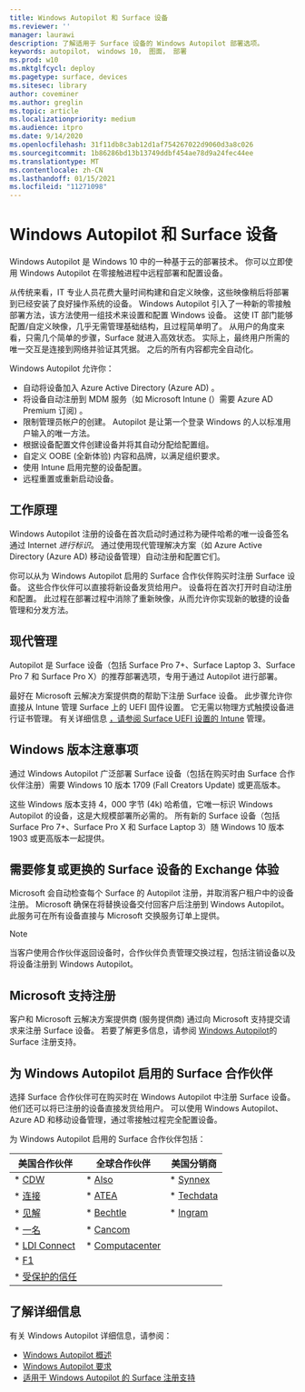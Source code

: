```yaml
---
title: Windows Autopilot 和 Surface 设备
ms.reviewer: ''
manager: laurawi
description: 了解适用于 Surface 设备的 Windows Autopilot 部署选项。
keywords: autopilot， windows 10， 图面， 部署
ms.prod: w10
ms.mktglfcycl: deploy
ms.pagetype: surface, devices
ms.sitesec: library
author: coveminer
ms.author: greglin
ms.topic: article
ms.localizationpriority: medium
ms.audience: itpro
ms.date: 9/14/2020
ms.openlocfilehash: 31f11db8c3ab12d1af754267022d9060d3a8c026
ms.sourcegitcommit: 1b86286bd13b13749ddbf454ae78d9a24fec44ee
ms.translationtype: MT
ms.contentlocale: zh-CN
ms.lasthandoff: 01/15/2021
ms.locfileid: "11271098"
---
```

# Windows Autopilot 和 Surface 设备

Windows Autopilot 是 Windows 10 中的一种基于云的部署技术。 你可以立即使用 Windows Autopilot 在零接触进程中远程部署和配置设备。

从传统来看，IT 专业人员花费大量时间构建和自定义映像，这些映像稍后将部署到已经安装了良好操作系统的设备。 Windows Autopilot 引入了一种新的零接触部署方法，该方法使用一组技术来设置和配置 Windows 设备。 这使 IT 部门能够配置/自定义映像，几乎无需管理基础结构，且过程简单明了。 从用户的角度来看，只需几个简单的步骤，Surface 就进入高效状态。 实际上，最终用户所需的唯一交互是连接到网络并验证其凭据。 之后的所有内容都完全自动化。

Windows Autopilot 允许你：

- 自动将设备加入 Azure Active Directory (Azure AD) 。
- 将设备自动注册到 MDM 服务（如 Microsoft Intune (）需要 Azure AD Premium 订阅) 。
- 限制管理员帐户的创建。 Autopilot 是让第一个登录 Windows 的人以标准用户输入的唯一方法。
- 根据设备配置文件创建设备并将其自动分配给配置组。
- 自定义 OOBE (全新体验) 内容和品牌，以满足组织要求。
- 使用 Intune 启用完整的设备配置。
- 远程重置或重新启动设备。

## 工作原理

Windows Autopilot 注册的设备在首次启动时通过称为硬件哈希的唯一设备签名通过 Internet *进行标识*。 通过使用现代管理解决方案（如 Azure Active Directory (Azure AD) 移动设备管理）自动注册和配置它们。

你可以从为 Windows Autopilot 启用的 Surface 合作伙伴购买时注册 Surface 设备。 这些合作伙伴可以直接将新设备发货给用户。 设备将在首次打开时自动注册和配置。 此过程在部署过程中消除了重新映像，从而允许你实现新的敏捷的设备管理和分发方法。

## 现代管理

Autopilot 是 Surface 设备（包括 Surface Pro 7+、Surface Laptop 3、Surface Pro 7 和 Surface Pro X）的推荐部署选项，专用于通过 Autopilot 进行部署。

 最好在 Microsoft 云解决方案提供商的帮助下注册 Surface 设备。 此步骤允许你直接从 Intune 管理 Surface 上的 UEFI 固件设置。 它无需以物理方式触摸设备进行证书管理。 有关详细信息 [，请参阅 Surface UEFI 设置的 Intune](surface-manage-dfci-guide.md) 管理。

## Windows 版本注意事项

通过 Windows Autopilot 广泛部署 Surface 设备（包括在购买时由 Surface 合作伙伴注册）需要 Windows 10 版本 1709 (Fall Creators Update) 或更高版本。

这些 Windows 版本支持 4，000 字节 (4k) 哈希值，它唯一标识 Windows Autopilot 的设备，这是大规模部署所必需的。 所有新的 Surface 设备（包括 Surface Pro 7+、Surface Pro X 和 Surface Laptop 3）随 Windows 10 版本 1903 或更高版本一起提供。

## 需要修复或更换的 Surface 设备的 Exchange 体验

Microsoft 会自动检查每个 Surface 的 Autopilot 注册，并取消客户租户中的设备注册。  Microsoft 确保在将替换设备交付回客户后注册到 Windows Autopilot。 此服务可在所有设备直接与 Microsoft 交换服务订单上提供。

> [!NOTE]
> 当客户使用合作伙伴返回设备时，合作伙伴负责管理交换过程，包括注销设备以及将设备注册到 Windows Autopilot。

## Microsoft 支持注册

客户和 Microsoft 云解决方案提供商 (服务提供商) 通过向 Microsoft 支持提交请求来注册 Surface 设备。 若要了解更多信息，请参阅 [Windows Autopilot](surface-autopilot-registration-support.md)的 Surface 注册支持。

## 为 Windows Autopilot 启用的 Surface 合作伙伴

选择 Surface 合作伙伴可在购买时在 Windows Autopilot 中注册 Surface 设备。 他们还可以将已注册的设备直接发货给用户。 可以使用 Windows Autopilot、Azure AD 和移动设备管理，通过零接触过程完全配置设备。

为 Windows Autopilot 启用的 Surface 合作伙伴包括：

| 美国合作伙伴 | 全球合作伙伴 | 美国分销商 |
|--------------|---------------|-------------------|
| * [CDW](https://www.cdw.com/) | * [Also](https://www.also.com/ec/cms5/de_1010/1010_anbieter/microsoft/windows-autopilot/index.jsp) | * [Synnex](https://www.synnexcorp.com/us/microsoft/surface-autopilot/)  |
| * [连接](https://www.connection.com/brand/microsoft/microsoft-surface)   | * [ATEA](https://www.atea.com/) | * [Techdata](https://www.techdata.com/)  |
| * [见解](https://www.insight.com/en_US/buy/partner/microsoft/surface/windows-autopilot.html)  | * [Bechtle](https://www.bechtle.com/marken/microsoft/microsoft-windows-autopilot) | * [Ingram](https://go.microsoft.com/fwlink/p/?LinkID=2128954)   |
| * [一名](https://www.shi.com/Surface) | * [Cancom](https://www.cancom.de/) |    |
| * [LDI Connect](https://www.myldi.com/managed-it/)  | * [Computacenter](https://www.computacenter.com/uk) |    |
| * [F1](https://www.functiononeit.com/#empower)  |   |  |
| * [受保护的信任](https://go.microsoft.com/fwlink/p/?LinkID=2129005) | | | 

## 了解详细信息

有关 Windows Autopilot 详细信息，请参阅：
- [Windows Autopilot 概述](https://docs.microsoft.com/windows/deployment/windows-autopilot/windows-10-autopilot)
- [Windows Autopilot 要求](https://docs.microsoft.com/windows/deployment/windows-autopilot/windows-autopilot-requirements)
- [适用于 Windows Autopilot 的 Surface 注册支持](surface-autopilot-registration-support.md)